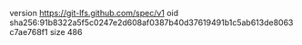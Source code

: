 version https://git-lfs.github.com/spec/v1
oid sha256:91b8322a5f5c0247e2d608af0387b40d37619491b1c5ab613de8063c7ae768f1
size 486
